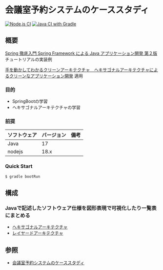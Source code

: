 # 会議室予約システムのケーススタディ

[![Node.js CI](https://github.com/k2works/case-study-mrs-ha/actions/workflows/node.js.yml/badge.svg)](https://github.com/k2works/case-study-mrs-ha/actions/workflows/node.js.yml)
[![Java CI with Gradle](https://github.com/k2works/case-study-mrs-ha/actions/workflows/gradle.yml/badge.svg)](https://github.com/k2works/case-study-mrs-ha/actions/workflows/gradle.yml)

## 概要

[Spring 徹底入門 Spring Framework による Java アプリケーション開発 第２版](https://www.amazon.co.jp/dp/B0CZ8GVCXZ/ref=sspa_dk_hqp_detail_aax_0?psc=1&sp_csd=d2lkZ2V0TmFtZT1zcF9ocXBfc2hhcmVk)
チュートリアルの実装例

[手を動かしてわかるクリーンアーキテクチャ　ヘキサゴナルアーキテクチャによるクリーンなアプリケーション開発](https://www.amazon.co.jp/dp/429501978X?ref=ppx_yo2ov_dt_b_fed_asin_title)
適用

### 目的

- SpringBootの学習
- ヘキサゴナルアーキテクチャの学習

### 前提

| ソフトウェア | バージョン | 備考 |
|:-------|:------|:---|
| Java   | 17    |    |
| nodejs | 18.x  |    |

### Quick Start

```bash
$ gradle bootRun
```

## 構成

### Javaで記述したソフトウェア仕様を図形表現で可視化したり一覧表にまとめる

- [ヘキサゴナルアーキテクチャ](https://case-study-mrs-ha.vercel.app/docs/release/v0.1/jig/index.html)
- [レイヤードアーキテクチャ](https://case-study-mrs.vercel.app/docs/release/v0.1/jig/index.html)

## 参照

- [会議室予約システムのケーススタディ](https://github.com/k2works/case-study-mrs)
